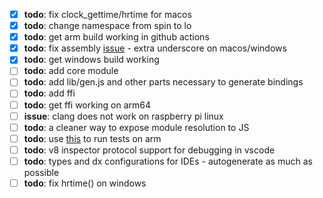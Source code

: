 - [x] **todo**: fix clock_gettime/hrtime for macos
- [x] **todo**: change namespace from spin to lo
- [x] **todo**: get arm build working in github actions
- [x] **todo**: fix assembly [issue](https://stackoverflow.com/questions/1034852/adding-leading-underscores-to-assembly-symbols-with-gcc-on-win32) - extra underscore on macos/windows
- [x] **todo**: get windows build working
- [ ] **todo**: add core module
- [ ] **todo**: add lib/gen.js and other parts necessary to generate bindings
- [ ] **todo**: add ffi
- [ ] **todo**: get ffi working on arm64
- [ ] **issue**: clang does not work on raspberry pi linux
- [ ] **todo**: a cleaner way to expose module resolution to JS
- [ ] **todo**: use [this](https://github.com/marketplace/actions/run-on-architecture) to run tests on arm
- [ ] **todo**: v8 inspector protocol support for debugging in vscode
- [ ] **todo**: types and dx configurations for IDEs - autogenerate as much as possible
- [ ] **todo**: fix hrtime() on windows
